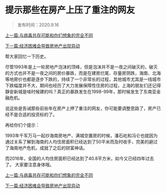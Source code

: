 # 提示那些在房产上压了重注的网友



> 发布时间：2020.9.16



[上一篇:与病毒共存可能和你们想象的完全不同](/social/article109)  

[下一篇:经济困难会导致房地产出现异动](/social/article111)  



帮大家回忆一下历史。

尽管1993年是上一轮房地产泡沫的顶峰，但是泡沫并不是一夜之间破灭的，破灭的方式也并不是一夜之间的房价暴跌，而是在建房烂尾、存量房阴跌，海南、北海等地房价也都是逐步下跌的，持续了一个非常长的过程，其他城市尤其是一线城市下跌幅度并不大，期间也经历了大力发展保障性住房的过程，上海的朋友们还记得静安新城是啥时候建的吗？真正的暴跌发生在1998-99年，那时候发生了东南亚金融危机。

 说这些是告诫那些前些年在房产上押了重注的网友，你可能要调整思路了，房产已经不是合适的投资标的了。



再给你们个提示：

1993年千军万马一起炒海南房地产、满城空置房的时候，潘石屹和冯仑也就因为通过关系了解到海南的人均住房面积已经达到了50平米而及时收手，完美的避过了海南地产危机，成就了之后的财富神话。

而2016年，全国的人均住房面积已经达到了40.8平方米，如今又已经四年过去了。
大家要注意身体哦。



[上一篇:与病毒共存可能和你们想象的完全不同](/social/article109)  

[下一篇:经济困难会导致房地产出现异动](/social/article111)  

